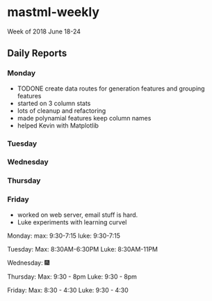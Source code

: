 # mastml-weekly

Week of 2018 June 18-24

## Daily Reports

### Monday
 + TODONE create data routes for generation features and grouping features
 + started on 3 column stats
 + lots of cleanup and refactoring
 + made polynamial features keep column names
 + helped Kevin with Matplotlib

### Tuesday


### Wednesday


### Thursday


### Friday

+ worked on web server, email stuff is hard.
+ Luke experiments with learning curvel 


Monday: 
max: 9:30-7:15
luke: 9:30-7:15

Tuesday:
Max: 8:30AM-6:30PM
Luke: 8:30AM-11PM

Wednesday:
:fireworks:

Thursday:
Max: 9:30 - 8pm
Luke: 9:30 - 8pm

Friday:
Max: 8:30 - 4:30
Luke: 9:30 - 4:30
